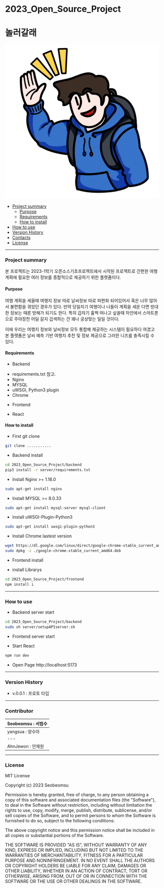 # 2023_Open_Source_Project 
# 놀러갈래

![](https://github.com/Seobeomsu/2023_Open_Source_Project/blob/front/frontend/src/image/character.png)

- [Project summary](#da-design-server)
  - [Purpose](#purpose)
  - [Requirements](#requirements)
  - [How to install](#how-to-install)
- [How to use](#how-to-use)
- [Version History](#version-history)
- [Contacts](#contacts)
- [License](#license)

---

### Project summary

본 프로젝트는 2023-1학기 오픈소스기초프로젝트에서 시작된 프로젝트로 간편한 여행계획에 필요한 여러 정보를 종합적으로 제공하기 위한 플랫폼이다.

#### Purpose

여행 계획을 세울때 여행지 정보 따로 날씨정보 따로 파편화 되어있어서 혹은 너무 많아서 불편함을 겪었던 경우가 있다. 만약 당일치기 여행이나 나들이 계획을 세운 다면 방대한 정보는 때론 방해가 되기도 한다.
특히 갑자기 훌쩍 떠나고 싶을때 차안에서 스마트폰으로 주야장천 어딜 갈지 겁색하는 건 꽤나 궁상맞는 일일 것이다.

이에 우리는 여행지 정보와 날씨정보 모두 통합해 제공하는 시스템이 필요하다 여겼고 
본 플랫폼은 날씨 예측 기반 여행지 추천 및 정보 제공으로 그러한 니즈를 충족시킬 수 있다.

#### Requirements

- Backend
* requirements.txt 참고.
* Nginx
* MYSQL
* uWSGI, Python3 plugin
* Chrome

- Frontend
* React

#### How to install

* First git clone
```sh
git clone ...........
```

- Backend install

```sh
cd 2023_Open_Source_Project/backend
pip3 install -r server/requirements.txt
```

* Install Nginx >= 1.18.0

```sh
sudo apt-get install nginx
```

* Install MYSQL >= 8.0.33

```sh
sudo apt-get install mysql-server mysql-client
```

* Install uWSGI-Plugin-Python3

```sh
sudo apt-get install uwsgi-plugin-python3
```

* Install Chrome lastest version

```sh
wget https://dl.google.com/linux/direct/google-chrome-stable_current_amd64.deb
sudo dpkg -i ./google-chrome-stable_current_amd64.deb
```

- Frontend install

* install Librarys
```sh
cd 2023_Open_Source_Project/frontend
npm install i
```

---

### How to use

- Backend server start

```sh
cd 2023_Open_Source_Project/backend
sudo sh server/setupAPIserver.sh
```

- Frontend server start

* Start React
```sh
npm run dev
```

* Open Page
http://localhost:5173


---

### Version History

* v.0.0.1 : 프로토 타입

---

### Contributor

|Seobeomsu : 서범수|
|---|
|yangsua   : 양수아|
|---|
|AhnJewon  : 안제원|

---

### License

MIT License

Copyright (c) 2023 Seobeomsu

Permission is hereby granted, free of charge, to any person obtaining a copy
of this software and associated documentation files (the "Software"), to deal
in the Software without restriction, including without limitation the rights
to use, copy, modify, merge, publish, distribute, sublicense, and/or sell
copies of the Software, and to permit persons to whom the Software is
furnished to do so, subject to the following conditions:

The above copyright notice and this permission notice shall be included in all
copies or substantial portions of the Software.

THE SOFTWARE IS PROVIDED "AS IS", WITHOUT WARRANTY OF ANY KIND, EXPRESS OR
IMPLIED, INCLUDING BUT NOT LIMITED TO THE WARRANTIES OF MERCHANTABILITY,
FITNESS FOR A PARTICULAR PURPOSE AND NONINFRINGEMENT. IN NO EVENT SHALL THE
AUTHORS OR COPYRIGHT HOLDERS BE LIABLE FOR ANY CLAIM, DAMAGES OR OTHER
LIABILITY, WHETHER IN AN ACTION OF CONTRACT, TORT OR OTHERWISE, ARISING FROM,
OUT OF OR IN CONNECTION WITH THE SOFTWARE OR THE USE OR OTHER DEALINGS IN THE
SOFTWARE.